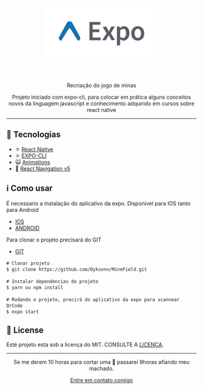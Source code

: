 <h1 align="center">
  <img src="https://github.com/Dyksonn/MineField/blob/master/src/images/expo.jpg" width="300" align="center" />
  <br>
  <br>
</h1>

<p align="center">Recriação do jogo de minas</p>
<p align="center">Projeto iniciado com expo-cli, para colocar em prática alguns conceitos novos da linguagem javascript e conhecimento adquirido em cursos sobre react native</p>

<hr />

## 🚀 Tecnologias
- ⚛️ [React Native](https://reactnative.dev/)
- ⚛️ [EXPO-CLI](https://docs.expo.io/workflow/expo-cli/)
- 🙀 [Animations](https://docs.expo.io/versions/latest/react-native/animations/)
- 💙 [React Navigation v5](https://reactnavigation.org/)


## ℹ️ Como usar
É necessario a instalação do aplicativo da expo. Disponivel para IOS tanto para Android
- [IOS](https://apps.apple.com/br/app/expo-client/id982107779)
- [ANDROID](https://play.google.com/store/apps/details?id=host.exp.exponent&hl=en)

Para clonar o projeto precisará do GIT
- [GIT](https://git-scm.com/)

```
# Clonar projeto
$ git clone https://github.com/Dyksonn/MineField.git

# Instalar dependencias do projeto
$ yarn ou npm install

# Rodando o projeto, precirá do aplicativo da expo para scannear QrCode
$ expo start
```

## :memo: License
Esté projeto esta sob a licença do MIT. CONSULTE A [LICENÇA](https://github.com/lukemorales/react-native-design-code/blob/master/LICENSE).

<hr />

<p align="center">Se me derem 10 horas para cortar uma 🌳 passarei 9horas afiando meu machado.</p>
<p align="center"><a href="https://www.linkedin.com/in/dykson-santos-410740187/">Entre em contato comigo</a></p>
